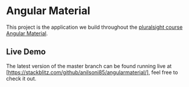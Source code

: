 # Angular Material

This project is the application we build throughout the [pluralsight course Angular Material](https://www.pluralsight.com/courses/angular-material).

## Live Demo

The latest version of the master branch can be found running live at [https://stackblitz.com/github/anilsoni85/angularmaterial/], feel free to check it out.

